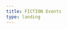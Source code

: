 ```yaml
---
title: FICTION Events
type: landing
---
```


<!-- This is the homepage for FICTION Seminar. -->

<br/>
<br/>